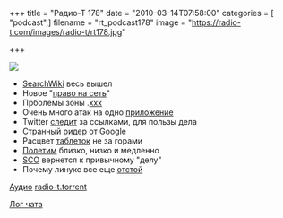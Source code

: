 +++
title = "Радио-Т 178"
date = "2010-03-14T07:58:00"
categories = [ "podcast",]
filename = "rt_podcast178"
image = "https://radio-t.com/images/radio-t/rt178.jpg"

+++

![](https://radio-t.com/images/radio-t/rt178.jpg)

- [SearchWiki](http://habrahabr.ru/blogs/google/87354/) весь вышел
- Новое "[право на сеть](http://internet.cnews.ru/news/line/index.shtml?2010/03/09/382035)"
- Прболемы зоны .[xxx](http://net.compulenta.ru/514172/)
- Очень много атак на одно [приложение](http://itc.ua/node/44783)
- Twitter [следит](http://internetno.net/2010/03/11/twitter-nachal-sledit-za-ssyilkami/) за ссылками, для пользы дела
- Странный [ридер](http://www.mobile-review.com/fullnews/main/2010/March/12.shtml#28554) от Google
- Расцвет [таблеток](http://www.engadget.com/2010/03/12/lenovo-ceo-says-mobile-internet-products-will-soon-account-for/) не за горами
- [Полетим](http://www.engadget.com/2010/03/10/martin-jetpack-priced-at-86-000-mere-mortals-will-soon-be-able/) близко, низко и медленно
- [SCO](http://www.linux.org.ru/news/sco/4634143) вернется к привычному "делу"
- Почему линукс все еще [отстой](http://blogs.zdnet.com/hardware/?p=7532)

[Аудио](https://archive.rucast.net/radio-t/media/rt_podcast178.mp3)
[radio-t.torrent](http://www.radio-t.com/torrents/rt_podcast178.mp3.torrent)

[Лог чата](http://chat.radio-t.com/logs/radio-t-178.html)
<audio src="https://archive.rucast.net/radio-t/media/rt_podcast178.mp3" preload="none"></audio>
